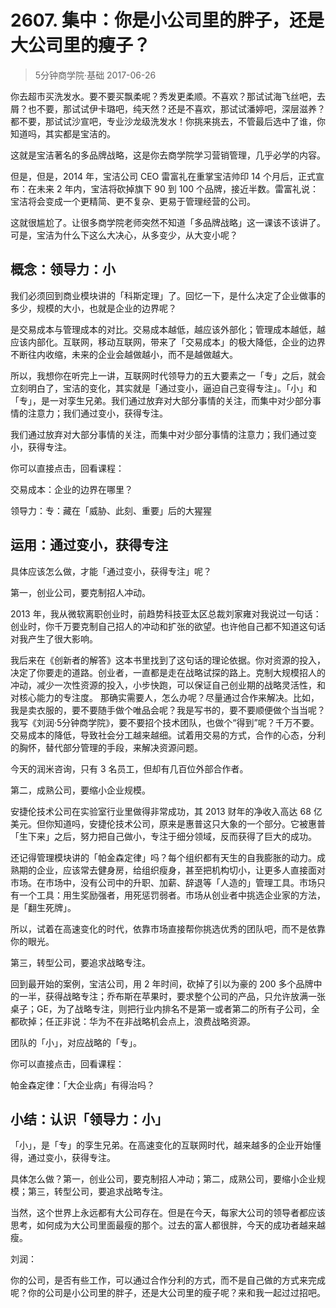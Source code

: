 # 2607. 集中：你是小公司里的胖子，还是大公司里的瘦子？
> 5分钟商学院·基础
2017-06-26

你去超市买洗发水。要不要买飘柔呢？秀发更柔顺。不喜欢？那试试海飞丝吧，去屑？也不要，那试试伊卡璐吧，纯天然？还是不喜欢，那试试潘婷吧，深层滋养？都不要，那试试沙宣吧，专业沙龙级洗发水！你挑来挑去，不管最后选中了谁，你知道吗，其实都是宝洁的。

这就是宝洁著名的多品牌战略，这是你去商学院学习营销管理，几乎必学的内容。

但是，但是，2014 年，宝洁公司 CEO 雷富礼在重掌宝洁帅印 14 个月后，正式宣布：在未来 2 年内，宝洁将砍掉旗下 90 到 100 个品牌，接近半数。雷富礼说：宝洁将会变成一个更精简、更不复杂、更易于管理经营的公司。

这就很尴尬了。让很多商学院老师突然不知道「多品牌战略」这一课该不该讲了。可是，宝洁为什么下这么大决心，从多变少，从大变小呢？

## 概念：领导力：小
我们必须回到商业模块讲的「科斯定理」了。回忆一下，是什么决定了企业做事的多少，规模的大小，也就是企业的边界呢？

是交易成本与管理成本的对比。交易成本越低，越应该外部化；管理成本越低，越应该内部化。互联网，移动互联网，带来了「交易成本」的极大降低，企业的边界不断往内收缩，未来的企业会越做越小，而不是越做越大。

所以，我想你在听完上一讲，互联网时代领导力的五大要素之一「专」之后，就会立刻明白了，宝洁的变化，其实就是「通过变小，逼迫自己变得专注」。「小」和「专」，是一对孪生兄弟。我们通过放弃对大部分事情的关注，而集中对少部分事情的注意力；我们通过变小，获得专注。

我们通过放弃对大部分事情的关注，而集中对少部分事情的注意力；我们通过变小，获得专注。

你可以直接点击，回看课程：

交易成本：企业的边界在哪里？

领导力：专：藏在「威胁、此刻、重要」后的大猩猩

## 运用：通过变小，获得专注
具体应该怎么做，才能「通过变小，获得专注」呢？

第一，创业公司，要克制招人冲动。

2013 年，我从微软离职创业时，前趋势科技亚太区总裁刘家雍对我说过一句话：创业时，你千万要克制自己招人的冲动和扩张的欲望。也许他自己都不知道这句话对我产生了很大影响。

我后来在《创新者的解答》这本书里找到了这句话的理论依据。你对资源的投入，决定了你要走的道路。创业者，一直都是走在战略试探的路上。克制大规模招人的冲动，减少一次性资源的投入，小步快跑，可以保证自己创业期的战略灵活性，和对核心能力的专注度。
那确实需要人，怎么办呢？尽量通过合作来解决。比如，我是卖衣服的，要不要随手做个唯品会呢？我是写书的，要不要顺便做个当当呢？我写《刘润·5分钟商学院》，要不要招个技术团队，也做个“得到”呢？千万不要。交易成本的降低，导致社会分工越来越细。试着用交易的方式，合作的心态，分利的胸怀，替代部分管理的手段，来解决资源问题。

今天的润米咨询，只有 3 名员工，但却有几百位外部合作者。

第二，成熟公司，要缩小企业规模。

安捷伦技术公司在实验室行业里做得非常成功，其 2013 财年的净收入高达 68 亿美元。但你知道吗，安捷伦技术公司，原来是惠普这只大象的一个部分。它被惠普「生下来」之后，努力把自己做小，专注于细分领域，反而获得了巨大的成功。

还记得管理模块讲的「帕金森定律」吗？每个组织都有天生的自我膨胀的动力。成熟期的企业，应该常去健身房，给组织瘦身，甚至把机构切小，让更多人直接面对市场。在市场中，没有公司中的升职、加薪、辞退等「人造的」管理工具。市场只有一个工具：用生奖励强者，用死惩罚弱者。市场从创业者中挑选企业家的方法，是「翻生死牌」。

所以，试着在高速变化的时代，依靠市场直接帮你挑选优秀的团队吧，而不是依靠你的眼光。

第三，转型公司，要追求战略专注。

回到最开始的案例，宝洁公司，用 2 年时间，砍掉了引以为豪的 200 多个品牌中的一半，获得战略专注；乔布斯在苹果时，要求整个公司的产品，只允许放满一张桌子；GE，为了战略专注，则把行业内排名不是第一或者第二的所有子公司，全都砍掉；任正非说：华为不在非战略机会点上，浪费战略资源。

团队的「小」，对应战略的「专」。

你可以直接点击，回看课程：

帕金森定律：「大企业病」有得治吗？
 
## 小结：认识「领导力：小」
「小」，是「专」的孪生兄弟。在高速变化的互联网时代，越来越多的企业开始懂得，通过变小，获得专注。

具体怎么做？第一，创业公司，要克制招人冲动；第二，成熟公司，要缩小企业规模；第三，转型公司，要追求战略专注。

当然，这个世界上永远都有大公司存在。但是在今天，每家大公司的领导者都应该思考，如何成为大公司里面最瘦的那个。过去的富人都很胖，今天的成功者越来越瘦。

刘润：

你的公司，是否有些工作，可以通过合作分利的方式，而不是自己做的方式来完成呢？你的公司是小公司里的胖子，还是大公司里的瘦子呢？来和我一起过过招吧。


